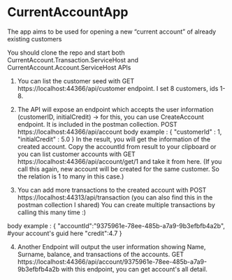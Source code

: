 # CurrentAccountApp

The app aims to be used for opening a new “current account” of already existing customers

You should clone the repo and start both CurrentAccount.Transaction.ServiceHost and CurrentAccount.Account.ServiceHost APIs

1. You can list the customer seed with GET https://localhost:44366/api/customer endpoint. I set 8 customers, ids 1-8.

2. The API will expose an endpoint which accepts the user information (customerID, 
initialCredit) -> for this, you can use CreateAccount endpoint. It is included in the postman collection. 
    POST https://localhost:44366/api/account
    body example : 
{
    "customerId" : 1,
    "initialCredit" : 5.0
}
In the result, you will get the information of the created account. Copy the accountId from result to your clipboard or you can list customer accounts with GET https://localhost:44366/api/account/get/1 and take it from here.
(If you call this again, new account will be created for the same customer. So the relation is 1 to many in this case.)
3. You can add more transactions to the created account with POST https://localhost:44313/api/transaction (you can also find this in the postman collection I shared)
You can create multiple transactions by calling this many time :)

body example : 
{
    "accountId":"9375961e-78ee-485b-a7a9-9b3efbfb4a2b", #your account's guid here
    "credit":4.7
}

4. Another Endpoint will output the user information showing Name, Surname, balance, and transactions of the accounts.
GET https://localhost:44366/api/account/9375961e-78ee-485b-a7a9-9b3efbfb4a2b with this endpoint, you can get account's all detail. 

